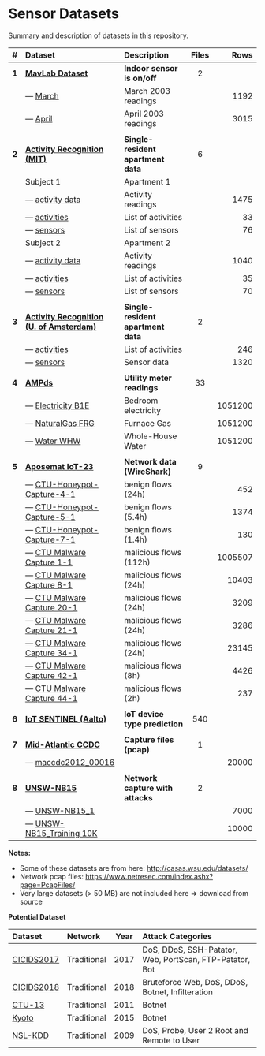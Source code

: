 # Sensor Datasets

Summary and description of datasets in this repository.

|   #   | Dataset                                                                     | Description                        | Files |    Rows | 
|:-----:|:----------------------------------------------------------------------------|:-----------------------------------|:-----:|--------:|
| **1** | **[MavLab Dataset](mavlab)**                                                | **Indoor sensor is on/off**        |   2   |         |
|       | — [March](mavlab/2003_march.csv)                                            | March 2003 readings                |       |    1192 |
|       | — [April](mavlab/2003_april.csv)                                            | April 2003 readings                |       |    3015 | 
|       |                                                                             |                                    |       |         |
| **2** | **[Activity Recognition (MIT)](ar-mit)**                                    | **Single-resident apartment data** |   6   |         |
|       | Subject 1                                                                   | Apartment 1                        |       |         |
|       | — [activity data](ar-mit/1_activities_data.csv)                             | Activity readings                  |       |    1475 |
|       | — [activities](ar-mit/1_activities.csv)                                     | List of activities                 |       |      33 |
|       | — [sensors](ar-mit/1_sensors.csv)                                           | List of sensors                    |       |      76 |
|       | Subject 2                                                                   | Apartment 2                        |       |         |
|       | — [activity data](ar-mit/2_activities_data.csv)                             | Activity readings                  |       |    1040 |
|       | — [activities](ar-mit/2_activities.csv)                                     | List of activities                 |       |      35 |
|       | — [sensors](ar-mit/2_sensors.csv)                                           | List of sensors                    |       |      70 |
|       |                                                                             |                                    |       |         |
| **3** | **[Activity Recognition (U. of Amsterdam)](ar-ams)**                        | **Single-resident apartment data** |   2   |         |
|       | — [activities](ar-ams/activities.csv)                                       | List of activities                 |       |     246 |
|       | — [sensors](ar-ams/sensors.csv)                                             | Sensor data                        |       |    1320 |
|       |                                                                             |                                    |       |         |
| **4** | **[AMPds](ampds)**                                                          | **Utility meter readings**         |  33   |         |
|       | — [Electricity B1E](ampds/Electricity_B1E-1.csv)                            | Bedroom electricity                |       | 1051200 |
|       | — [NaturalGas FRG](ampds/NaturalGas_FRG-1.csv)                              | Furnace Gas                        |       | 1051200 |
|       | — [Water WHW](ampds/Water_WHW-1.csv)                                        | Whole-House Water                  |       | 1051200 |
|       |                                                                             |                                    |       |         |
| **5** | **[Aposemat IoT-23](iot-23)**                                               | **Network data (WireShark)**       |   9   |         |
|       | — [CTU-Honeypot-Capture-4-1](iot-23/CTU-Honeypot-Capture-4-1-labeled.csv)   | benign flows (24h)                 |       |     452 |
|       | — [CTU-Honeypot-Capture-5-1](iot-23/CTU-Honeypot-Capture-5-1-labeled.csv)   | benign flows (5.4h)                |       |    1374 |
|       | — [CTU-Honeypot-Capture-7-1](iot-23/CTU-Honeypot-Capture-7-1-labeled.csv)   | benign flows (1.4h)                |       |     130 |
|       | — [CTU Malware Capture 1-1](iot-23/12-attr/CTU-IoT-Malware-Capture-1-1.csv) | malicious flows (112h)             |       | 1005507 |
|       | — [CTU Malware Capture 8-1](iot-23/CTU-Malware-Capture-8-1-labeled.csv)     | malicious flows (24h)              |       |   10403 |
|       | — [CTU Malware Capture 20-1](iot-23/CTU-Malware-Capture-20-1-labeled.csv)   | malicious flows (24h)              |       |    3209 |
|       | — [CTU Malware Capture 21-1](iot-23/CTU-Malware-Capture-21-1-labeled.csv)   | malicious flows (24h)              |       |    3286 |
|       | — [CTU Malware Capture 34-1](iot-23/CTU-Malware-Capture-34-1-labeled.csv)   | malicious flows (24h)              |       |   23145 |
|       | — [CTU Malware Capture 42-1](iot-23/CTU-Malware-Capture-42-1-labeled.csv)   | malicious flows (8h)               |       |    4426 |
|       | — [CTU Malware Capture 44-1](iot-23/CTU-Malware-Capture-44-1-labeled.csv)   | malicious flows (2h)               |       |     237 |
|       |                                                                             |                                    |       |         |                                                                           |                                    |       |         |
| **6** | **[IoT SENTINEL (Aalto)](iot-sentinel)**                                    | **IoT device type prediction**     |  540  |         |
|       |                                                                             |                                    |       |         |
| **7** | **[Mid-Atlantic CCDC](maccdc)**                                             | **Capture files (pcap)**           |   1   |         |
|       | — [maccdc2012_00016](maccdc/maccdc2012_00016.csv)                           |                                    |       |   20000 |
|       |                                                                             |                                    |       |         |
| **8** | **[UNSW-NB15](unsw-nb15)**                                                  | **Network capture with attacks**   |   2   |         |
|       | — [UNSW-NB15_1](unsw-nb15/unsw-nb15_1_sampled.csv)                          |                                    |       |    7000 |
|       | — [UNSW-NB15_Training 10K](unsw-nb15/unsw-nb15_training_10K.csv)            |                                    |       |   10000 |

**Notes:**

- Some of these datasets are from here: <http://casas.wsu.edu/datasets/>
- Network pcap files: <https://www.netresec.com/index.ashx?page=PcapFiles/>
- Very large datasets (> 50 MB) are not included here => download from source

**Potential Dataset**

| Dataset           | Network     | Year | Attack Categories                                       |
|:------------------|:------------|:----:|:--------------------------------------------------------|
| [CICIDS2017][DS5] | Traditional | 2017 | DoS, DDoS, SSH-Patator, Web, PortScan, FTP-Patator, Bot |
| [CICIDS2018][DS6] | Traditional | 2018 | Bruteforce Web, DoS, DDoS, Botnet, Infilteration        |
| [CTU-13][DS2]     | Traditional | 2011 | Botnet                                                  |
| [Kyoto][DS3]      | Traditional | 2015 | Botnet                                                  |
| [NSL-KDD][DS1]    | Traditional | 2009 | DoS, Probe, User 2 Root and Remote to User              |

[DS1]: https://www.unb.ca/cic/datasets/nsl.html
[DS2]: https://www.stratosphereips.org/datasets-ctu13
[DS3]: http://www.takakura.com/Kyoto_data/
[DS5]: https://www.kaggle.com/datasets/cicdataset/cicids2017
[DS6]: https://www.unb.ca/cic/datasets/ids-2018.html

